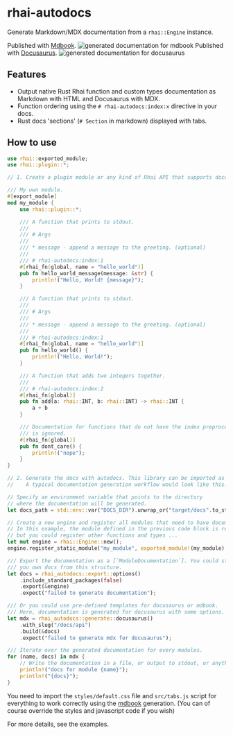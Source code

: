 # rhai-autodocs

Generate Markdown/MDX documentation from a `rhai::Engine` instance.

Published with [Mdbook](https://rust-lang.github.io/mdBook/index.html).
![generated documentation for mdbook](assets/mdbook.png)
Published with [Docusaurus](https://docusaurus.io/).
![generated documentation for docusaurus](assets/docusaurus.jpg)

## Features

- Output native Rust Rhai function and custom types documentation as Markdown with HTML and Docusaurus with MDX.
- Function ordering using the `# rhai-autodocs:index:x` directive in your docs.
- Rust docs 'sections' (`# Section` in markdown) displayed with tabs.

## How to use

```rust
use rhai::exported_module;
use rhai::plugin::*;

// 1. Create a plugin module or any kind of Rhai API that supports documentation on functions and types.

/// My own module.
#[export_module]
mod my_module {
    use rhai::plugin::*;

    /// A function that prints to stdout.
    ///
    /// # Args
    ///
    /// * message - append a message to the greeting. (optional)
    ///
    /// # rhai-autodocs:index:1
    #[rhai_fn(global, name = "hello_world")]
    pub fn hello_world_message(message: &str) {
        println!("Hello, World! {message}");
    }

    /// A function that prints to stdout.
    ///
    /// # Args
    ///
    /// * message - append a message to the greeting. (optional)
    ///
    /// # rhai-autodocs:index:1
    #[rhai_fn(global, name = "hello_world")]
    pub fn hello_world() {
        println!("Hello, World!");
    }

    /// A function that adds two integers together.
    ///
    /// # rhai-autodocs:index:2
    #[rhai_fn(global)]
    pub fn add(a: rhai::INT, b: rhai::INT) -> rhai::INT {
        a + b
    }

    /// Documentation for functions that do not have the index preprocessor
    /// is ignored.
    #[rhai_fn(global)]
    pub fn dont_care() {
        println!("nope");
    }
}

// 2. Generate the docs with autodocs. This library can be imported as a build dependency into your build script.
//    A typical documentation generation workflow would look like this:

// Specify an environment variable that points to the directory
// where the documentation will be generated.
let docs_path = std::env::var("DOCS_DIR").unwrap_or("target/docs".to_string());

// Create a new engine and register all modules that need to have documentation generated for them.
// In this example, the module defined in the previous code block is registered into the engine,
// but you could register other functions and types ...
let mut engine = rhai::Engine::new();
engine.register_static_module("my_module", exported_module!(my_module).into());

/// Export the documentation as a [`ModuleDocumentation`]. You could stop here and generate
/// you own docs from this structure.
let docs = rhai_autodocs::export::options()
    .include_standard_packages(false)
    .export(&engine)
    .expect("failed to generate documentation");

/// Or you could use pre-defined templates for docusaurus or mdbook.
/// Here, documentation is generated for docusaurus with some options.
let mdx = rhai_autodocs::generate::docusaurus()
    .with_slug("/docs/api")
    .build(&docs)
    .expect("failed to generate mdx for docusaurus");

/// Iterate over the generated documentation for every modules.
for (name, docs) in mdx {
    // Write the documentation in a file, or output to stdout, or anything really.
    println!("docs for module {name}");
    println!("{docs}");
}
```

You need to import the `styles/default.css` file and `src/tabs.js` script for everything to work correctly using the [mdbook](https://rust-lang.github.io/mdBook/index.html) generation. (You can of course override the styles and javascript code if you wish)

For more details, see the examples.
